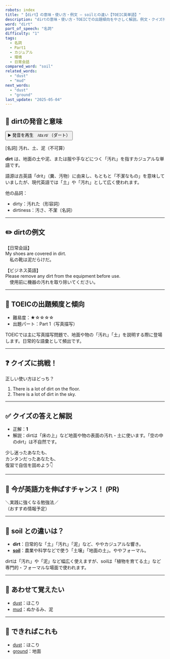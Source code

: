 ```yaml
---
robots: index
title: "【dirt】の意味・使い方・例文 ― soilとの違い【TOEIC英単語】"
description: "dirtの意味・使い方・TOEICでの出題傾向をやさしく解説。例文・クイズ付きでsoilとの違いもわかりやすく学べます。"
word: "dirt"
part_of_speech: "名詞"
difficulty: "1"
tags:
  - 名詞
  - Part1
  - カジュアル
  - 環境
  - 日常会話
compared_word: "soil"
related_words:
  - "dust"
  - "mud"
next_words:
  - "dust"
  - "ground"
last_update: "2025-05-04"
---
```


## 🔰 dirtの発音と意味

<button class="play-audio" onclick="playTTS('dirt')">
  <span class="play-audio-main">
    ▶️ 発音を再生　/dɜːrt/
  </span>
  <span class="play-audio-sub">
    （ダート）
  </span>
</button>

[名詞] 汚れ、土、泥（不可算）

**dirt** は、地面の土や泥、または服や手などにつく「汚れ」を指すカジュアルな単語です。

語源は古英語「drit」（糞、汚物）に由来し、もともと「不潔なもの」を意味していましたが、現代英語では「土」や「汚れ」として広く使われます。

他の品詞：  
- dirty：汚れた（形容詞）
- dirtiness：汚さ、不潔（名詞）

---

## ✏️ dirtの例文

【日常会話】  
My shoes are covered in dirt.  
　私の靴は泥だらけだ。

【ビジネス英語】  
Please remove any dirt from the equipment before use.  
　使用前に機器の汚れを取り除いてください。

---

## 🎯 TOEICの出題頻度と傾向

- 難易度：★☆☆☆☆
- 出題パート：Part 1（写真描写）

TOEICでは主に写真描写問題で、地面や物の「汚れ」「土」を説明する際に登場します。日常的な語彙として頻出です。

---

## ❓ クイズに挑戦！

正しい使い方はどっち？

1. There is a lot of dirt on the floor.  
2. There is a lot of dirt in the sky.

---

## ✅ クイズの答えと解説

- 正解：**1**
- 解説：dirtは「床の上」など地面や物の表面の汚れ・土に使います。「空の中のdirt」は不自然です。

少し迷ったあなたも、  
カンタンだったあなたも、  
復習で自信を固めよう👇️

---

## 🚀 今が英語力を伸ばすチャンス！ (PR)

<div class="info-center">
＼実践に強くなる勉強法／<br>  
（おすすめ情報予定）
</div>

---

## 🤔  soil との違いは？

- **dirt**：日常的な「土」「汚れ」「泥」など、ややカジュアルな響き。
- **[soil](/word/soil/)**：農業や科学などで使う「土壌」「地面の土」。ややフォーマル。

dirtは「汚れ」や「泥」など幅広く使えますが、soilは「植物を育てる土」など専門的・フォーマルな場面で使われます。

---

## 🧩 あわせて覚えたい

- [dust](/word/dust/)：ほこり
- [mud](/word/mud/)：ぬかるみ、泥

---

## 📖 できればこれも

- [dust](/word/dust/)：ほこり
- [ground](/word/ground/)：地面

<!-- cvid: aid11_bid46 -->
